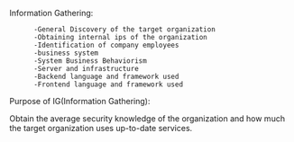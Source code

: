 Information Gathering: 
  
          -General Discovery of the target organization
          -Obtaining internal ips of the organization
          -Identification of company employees
          -business system
          -System Business Behaviorism
          -Server and infrastructure
          -Backend language and framework used
          -Frontend language and framework used

Purpose of IG(Information Gathering):

Obtain the average security knowledge of the organization and how much the target organization uses up-to-date services.
